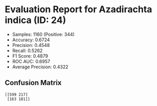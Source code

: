 # Evaluation Report for Azadirachta indica (ID: 24)
- Samples: 1160 (Positive: 344)
- Accuracy: 0.6724
- Precision: 0.4548
- Recall: 0.5262
- F1 Score: 0.4879
- ROC AUC: 0.6957
- Average Precision: 0.4322

## Confusion Matrix
```
[[599 217]
 [163 181]]
```